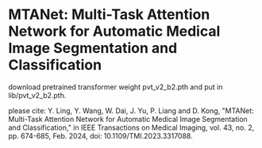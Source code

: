 # MTANet: Multi-Task Attention Network for Automatic Medical Image Segmentation and Classification

download pretrained transformer weight pvt_v2_b2.pth and put in lib/pvt_v2_b2.pth.

please cite: Y. Ling, Y. Wang, W. Dai, J. Yu, P. Liang and D. Kong, "MTANet: Multi-Task Attention Network for Automatic Medical Image Segmentation and Classification," in IEEE Transactions on Medical Imaging, vol. 43, no. 2, pp. 674-685, Feb. 2024, doi: 10.1109/TMI.2023.3317088. 
